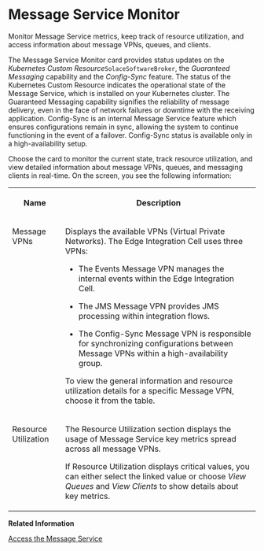 <!-- loio26a78946be2f48c4a65323459deab159 -->

# Message Service Monitor

Monitor Message Service metrics, keep track of resource utilization, and access information about message VPNs, queues, and clients.

The Message Service Monitor card provides status updates on the *Kubernetes Custom Resource*`SolaceSoftwareBroker`, the *Guaranteed Messaging* capability and the *Config-Sync* feature. The status of the Kubernetes Custom Resource indicates the operational state of the Message Service, which is installed on your Kubernetes cluster. The Guaranteed Messaging capability signifies the reliability of message delivery, even in the face of network failures or downtime with the receiving application. Config-Sync is an internal Message Service feature which ensures configurations remain in sync, allowing the system to continue functioning in the event of a failover. Config-Sync status is available only in a high-availability setup.

Choose the card to monitor the current state, track resource utilization, and view detailed information about message VPNs, queues, and messaging clients in real-time. On the screen, you see the following information:


<table>
<tr>
<th valign="top">

Name

</th>
<th valign="top">

Description

</th>
</tr>
<tr>
<td valign="top">

Message VPNs

</td>
<td valign="top">

Displays the available VPNs \(Virtual Private Networks\). The Edge Integration Cell uses three VPNs:

-   The Events Message VPN manages the internal events within the Edge Integration Cell.

-   The JMS Message VPN provides JMS processing within integration flows.

-   The Config-Sync Message VPN is responsible for synchronizing configurations between Message VPNs within a high-availability group.


To view the general information and resource utilization details for a specific Message VPN, choose it from the table.

</td>
</tr>
<tr>
<td valign="top">

Resource Utilization

</td>
<td valign="top">

The Resource Utilization section displays the usage of Message Service key metrics spread across all message VPNs.

If Resource Utilization displays critical values, you can either select the linked value or choose *View Queues* and *View Clients* to show details about key metrics.

</td>
</tr>
</table>

**Related Information**  


[Access the Message Service](access-the-message-service-abbb36a.md "Learn how to access the Message Service.")

